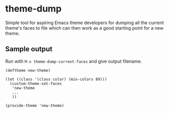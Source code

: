 # theme-dump

Simple tool for aspiring Emacs theme developers for dumping all the current
theme's faces to file which can then work as a good starting point for a new
theme.

## Sample output

Run with `M-x theme-dump-current-faces` and give output filename.

```emacs-lisp
(deftheme new-theme)

(let ((class '(class color) (min-colors 89)))
  (custom-theme-set-faces
   'new-theme
   ...
   ))

(provide-theme 'new-theme)
```
